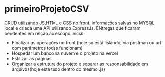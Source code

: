 # primeiroProjetoCSV

CRUD utilizando JS,HTML e CSS no front. informações salvas no MYSQL local e criada uma API utilizando ExpressJs. ENtregas que ficaram pendentes em relção ao escopo inicial:
- FInalizar as operações no front (hoje só está listando, via postman ou url com parâmetros todas funcionam)
- Hospedar um banco na nuvem e o projeto na vercel  
- Estilizar as páginas
- Organizar a estrutura do projeto e separar as responsabilidade em arquivos(hoje está tudo dentro do mesmo .js)

